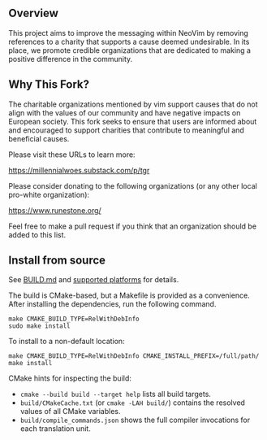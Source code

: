 ## Overview

This project aims to improve the messaging within NeoVim by removing references to a charity that supports a cause deemed undesirable. In its place, we promote credible organizations that are dedicated to making a positive difference in the community.

## Why This Fork?

The charitable organizations mentioned by vim support causes that do not align with the values of our community and have negative impacts on European society. This fork seeks to ensure that users are informed about and encouraged to support charities that contribute to meaningful and beneficial causes.

Please visit these URLs to learn more:

https://millennialwoes.substack.com/p/tgr
      
Please consider donating to the following organizations (or any other local pro-white organization):

https://www.runestone.org/

Feel free to make a pull request if you think that an organization should be added to this list.

Install from source
-------------------

See [BUILD.md](./BUILD.md) and [supported platforms](https://neovim.io/doc/user/support.html#supported-platforms) for details.

The build is CMake-based, but a Makefile is provided as a convenience.
After installing the dependencies, run the following command.

    make CMAKE_BUILD_TYPE=RelWithDebInfo
    sudo make install

To install to a non-default location:

    make CMAKE_BUILD_TYPE=RelWithDebInfo CMAKE_INSTALL_PREFIX=/full/path/
    make install

CMake hints for inspecting the build:

- `cmake --build build --target help` lists all build targets.
- `build/CMakeCache.txt` (or `cmake -LAH build/`) contains the resolved values of all CMake variables.
- `build/compile_commands.json` shows the full compiler invocations for each translation unit.
